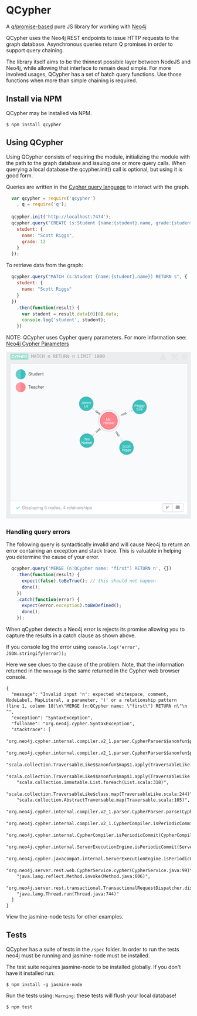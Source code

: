 # QCypher

A [q/promise-based](http://documentup.com/kriskowal/q) pure JS library for working with [Neo4j](http://www.neo4j.org)

QCypher uses the Neo4j REST endpoints to issue HTTP requests to the graph database.  Asynchronous queries return Q promises in order to support query chaining.

The library itself aims to be the thinnest possible layer between NodeJS and Neo4j, while allowing that interface to remain dead simple. For more involved usages, QCypher has a set of batch query functions.  Use those functions when more than simple chaining is required.
  
## Install via NPM
QCypher may be installed via NPM.

    $ npm install qcypher

## Using QCypher

Using QCypher consists of requiring the module, initializing the module with the path to the graph database and issuing one or more query calls.
When querying a local database the qcypher.init() call is optional, but using it is good form.

Queries are written in the [Cypher query language](http://www.neo4j.org/learn/cypher) to interact with the graph.

```javascript
  var qcypher = require('qcypher')
    , q = require('q');

  qcypher.init('http://localhost:7474');
  qcypher.query("CREATE (s:Student {name:{student}.name, grade:{student}.grade}) RETURN s", {
    student: {
      name: "Scott Riggs",
      grade: 12
    }
  });
```

To retrieve data from the graph:

```javascript
  qcypher.query("MATCH (s:Student {name:{student}.name}) RETURN s", {
    student: {
      name: "Scott Riggs"
    }
  })
    .then(function(result) {
      var student = result.data[0][0].data;
      console.log('student', student);
    })
```

NOTE: QCypher uses Cypher query parameters.  For more information see:  [Neo4j Cypher Parameters](http://docs.neo4j.org/chunked/stable/cypher-parameters.html)

![image](./images/student_graph_db.png)

### Handling query errors
The following query is syntactically invalid and will cause Neo4j to return an error containing an exception and stack trace. This is valuable in helping you determine the cause of your error.

```javascript
  qcypher.query('MERGE (n:QCypher name: "first") RETURN n', {})
    .then(function(result) {
      expect(false).toBeTrue(); // this should not happen
      done();
    })
    .catch(function(error) {
      expect(error.exception).toBeDefined();
      done();
    });
```

When qCypher detects a Neo4j error is rejects its promise allowing you to capture the results in a catch clause as shown above.

If you console log the error using `console.log('error', JSON.stringify(error));`  

Here we see clues to the cause of the problem. Note, that the information returned in the `message` is the same returned in the Cypher web browser console.

```
{
  "message": "Invalid input 'n': expected whitespace, comment, NodeLabel, MapLiteral, a parameter, ')' or a relationship pattern (line 1, column 18)\n\"MERGE (n:QCypher name: \"first\") RETURN n\"\n                  ^",
  "exception": "SyntaxException",
  "fullname": "org.neo4j.cypher.SyntaxException",
  "stacktrace": [
    "org.neo4j.cypher.internal.compiler.v2_1.parser.CypherParser$$anonfun$parse$1.apply(CypherParser.scala:58)",
    "org.neo4j.cypher.internal.compiler.v2_1.parser.CypherParser$$anonfun$parse$1.apply(CypherParser.scala:48)",
    "scala.collection.TraversableLike$$anonfun$map$1.apply(TraversableLike.scala:244)",
    "scala.collection.TraversableLike$$anonfun$map$1.apply(TraversableLike.scala:244)",
    "scala.collection.immutable.List.foreach(List.scala:318)",
    "scala.collection.TraversableLike$class.map(TraversableLike.scala:244)",
    "scala.collection.AbstractTraversable.map(Traversable.scala:105)",
    "org.neo4j.cypher.internal.compiler.v2_1.parser.CypherParser.parse(CypherParser.scala:47)",
    "org.neo4j.cypher.internal.compiler.v2_1.CypherCompiler.isPeriodicCommit(CypherCompiler.scala:133)",
    "org.neo4j.cypher.internal.CypherCompiler.isPeriodicCommit(CypherCompiler.scala:91)",
    "org.neo4j.cypher.internal.ServerExecutionEngine.isPeriodicCommit(ServerExecutionEngine.scala:34)",
    "org.neo4j.cypher.javacompat.internal.ServerExecutionEngine.isPeriodicCommitQuery(ServerExecutionEngine.java:56)",
    "org.neo4j.server.rest.web.CypherService.cypher(CypherService.java:99)",
    "java.lang.reflect.Method.invoke(Method.java:606)",
    "org.neo4j.server.rest.transactional.TransactionalRequestDispatcher.dispatch(TransactionalRequestDispatcher.java:139)",
    "java.lang.Thread.run(Thread.java:744)"
  ]
}
```

View the jasmine-node tests for other examples.

## Tests
QCypher has a suite of tests in the `/spec` folder. In order to run the tests neo4j must be running and jasmine-node must be installed.

The test suite requires jasmine-node to be installed globally. If you don't have it installed run:

    $ npm install -g jasmine-node
    
Run the tests using:
`Warning`: these tests will flush your local database!

    $ npm test

